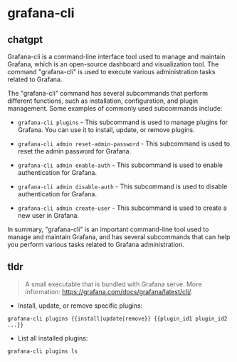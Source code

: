 # grafana-cli 
## chatgpt 
Grafana-cli is a command-line interface tool used to manage and maintain Grafana, which is an open-source dashboard and visualization tool. The command "grafana-cli" is used to execute various administration tasks related to Grafana.

The "grafana-cli" command has several subcommands that perform different functions, such as installation, configuration, and plugin management. Some examples of commonly used subcommands include:

- `grafana-cli plugins` - This subcommand is used to manage plugins for Grafana. You can use it to install, update, or remove plugins.

- `grafana-cli admin reset-admin-password` - This subcommand is used to reset the admin password for Grafana.

- `grafana-cli admin enable-auth` - This subcommand is used to enable authentication for Grafana.

- `grafana-cli admin disable-auth` - This subcommand is used to disable authentication for Grafana.

- `grafana-cli admin create-user` - This subcommand is used to create a new user in Grafana.

In summary, "grafana-cli" is an important command-line tool used to manage and maintain Grafana, and has several subcommands that can help you perform various tasks related to Grafana administration. 

## tldr 
 
> A small executable that is bundled with Grafana serve.
> More information: <https://grafana.com/docs/grafana/latest/cli/>.

- Install, update, or remove specific plugins:

`grafana-cli plugins {{install|update|remove}} {{plugin_id1 plugin_id2 ...}}`

- List all installed plugins:

`grafana-cli plugins ls`
